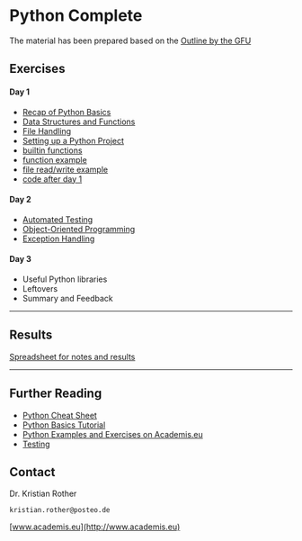 
# Python Complete

The material has been prepared based on the [Outline by the GFU](https://www.gfu.net/seminare-schulungen-kurse/python_sk90/python_complete_s2887.html)

## Exercises

#### Day 1

* [Recap of Python Basics](day1/python_basics.md)
* [Data Structures and Functions](day1/data_structures_functions.md)
* [File Handling](day1/file_handling.md)
* [Setting up a Python Project](day1/python_project.md)
* [builtin functions](day1/builtin_funcs.md)
* [function example](day1/function.py)
* [file read/write example](day1/files.py)
* [code after day 1](snake/day1)


#### Day 2

* [Automated Testing](day2/automated_tests.md)
* [Object-Oriented Programming](day2/oop.md)
* [Exception Handling](day2/exception_handling.md)

#### Day 3

* Useful Python libraries
* Leftovers
* Summary and Feedback

----

## Results

[Spreadsheet for notes and results](https://docs.google.com/spreadsheets/d/1-Dhlvrfh5ZxMe818vHEFXzu5rFh_3I2lvXvOGZ92loE/edit?usp=sharing)

----

## Further Reading

* [Python Cheat Sheet](https://www.pythoncheatsheet.org/)
* [Python Basics Tutorial](https://python-basics-tutorial.readthedocs.io/en/latest/)
* [Python Examples and Exercises on Academis.eu](http://www.academis.eu/)
* [Testing](https://python-basics-tutorial.readthedocs.io/en/latest/test/pytest.html)

## Contact

Dr. Kristian Rother

`kristian.rother@posteo.de`

[www.academis.eu](http://www.academis.eu)
